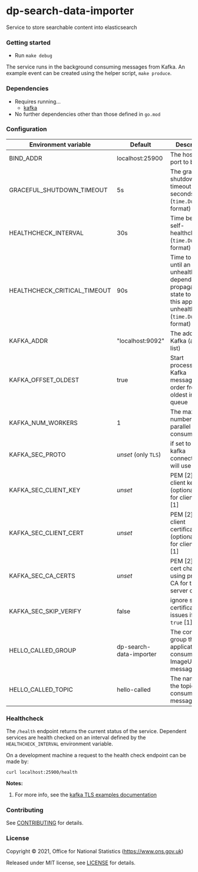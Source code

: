 dp-search-data-importer
================
Service to store searchable content into elasticsearch

### Getting started

* Run `make debug`

The service runs in the background consuming messages from Kafka.
An example event can be created using the helper script, `make produce`.

### Dependencies

* Requires running…
  * [kafka](https://github.com/ONSdigital/dp/blob/main/guides/INSTALLING.md#prerequisites)
* No further dependencies other than those defined in `go.mod`

### Configuration

| Environment variable         | Default                           | Description
| ---------------------------- | --------------------------------- | -----------
| BIND_ADDR                    | localhost:25900                   | The host and port to bind to
| GRACEFUL_SHUTDOWN_TIMEOUT    | 5s                                | The graceful shutdown timeout in seconds (`time.Duration` format)
| HEALTHCHECK_INTERVAL         | 30s                               | Time between self-healthchecks (`time.Duration` format)
| HEALTHCHECK_CRITICAL_TIMEOUT | 90s                               | Time to wait until an unhealthy dependent propagates its state to make this app unhealthy (`time.Duration` format)
| KAFKA_ADDR                   | "localhost:9092"                  | The address of Kafka (accepts list)
| KAFKA_OFFSET_OLDEST          | true                              | Start processing Kafka messages in order from the oldest in the queue
| KAFKA_NUM_WORKERS            | 1                                 | The maximum number of parallel kafka consumers
| KAFKA_SEC_PROTO              | _unset_   (only `TLS`)   | if set to `TLS`, kafka connections will use TLS
| KAFKA_SEC_CLIENT_KEY         | _unset_                  | PEM [2] for the client key (optional, used for client auth) [1]
| KAFKA_SEC_CLIENT_CERT        | _unset_                  | PEM [2] for the client certificate (optional, used for client auth) [1]
| KAFKA_SEC_CA_CERTS           | _unset_                  | PEM [2] of CA cert chain if using private CA for the server cert [1]
| KAFKA_SEC_SKIP_VERIFY        | false                    | ignore server certificate issues if set to `true` [1]
| HELLO_CALLED_GROUP           | dp-search-data-importer           | The consumer group this application to consume ImageUploaded messages
| HELLO_CALLED_TOPIC           | hello-called                      | The name of the topic to consume messages from

### Healthcheck

 The `/health` endpoint returns the current status of the service. Dependent services are health checked on an interval defined by the `HEALTHCHECK_INTERVAL` environment variable.

 On a development machine a request to the health check endpoint can be made by:

 `curl localhost:25900/health`

**Notes:**

1. For more info, see the [kafka TLS examples documentation](https://github.com/ONSdigital/dp-kafka/tree/main/examples#tls)


### Contributing

See [CONTRIBUTING](CONTRIBUTING.md) for details.

### License

Copyright © 2021, Office for National Statistics (https://www.ons.gov.uk)

Released under MIT license, see [LICENSE](LICENSE.md) for details.

